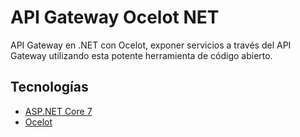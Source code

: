 # API Gateway Ocelot NET
API Gateway en .NET con Ocelot, exponer servicios a través del API Gateway utilizando esta potente herramienta de código abierto.

## Tecnologías

* [ASP.NET Core 7](https://docs.microsoft.com/en-us/aspnet/core/introduction-to-aspnet-core)
* [Ocelot](https://github.com/ThreeMammals/Ocelot)
